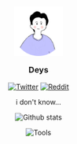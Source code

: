<h3 align="center">
	<img src="https://raw.githubusercontent.com/avocadeys/avocadeys/main/assets/icon/circle_icon.png" width="100" alt="Icon"/><br/>
	<img src="https://raw.githubusercontent.com/avocadeys/avocadeys/main/assets/misc/transparent.png" height="30" width="0px"/>
	Deys
	<img src="https://raw.githubusercontent.com/avocadeys/avocadeys/main/assets/misc/transparent.png" height="30" width="0px"/>
</h3>

<p align="center">
<a href="https://twitter.com/avocadeysss"><img alt="Twitter" src="https://img.shields.io/badge/Twitter-89b4fa.svg?style=for-the-badge&logo=Twitter&logoColor=white"></a>
<a href="https://reddit.com/winterblairs"><img alt="Reddit" src="https://img.shields.io/badge/Reddit-fab387?style=for-the-badge&logo=reddit&logoColor=white"></a>
</p>

<p align="center">
i don't know…
</p>

<p align="center">
<img src="https://github-readme-stats.vercel.app/api?username=avocadeys&show_icons=true&bg_color=1e1e2e&text_color=cdd6f4&icon_color=cba6f7&title_color=94e2d5" alt="Github stats"/>
</p>

<p align="center">
<img src="https://github-readme-tech-stack.vercel.app/api/cards?title=Tools&align=center&titleAlign=center&lineCount=1&theme=catppuccin_mocha&line1=neovim,neovim,a6e3a1;git,git,f38ba8;alacritty,alacritty,fab387;" alt="Tools" />
</p>